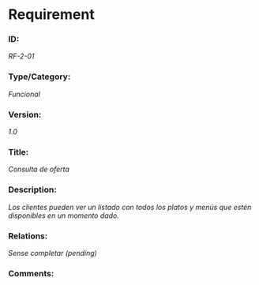 # Requirement 
### ID: 
_RF-2-01_

### Type/Category: 
_Funcional_

### Version: 
_1.0_ 

### Title: 
_Consulta de oferta_

### Description: 
_Los clientes pueden ver un listado con todos los platos y menús que estén disponibles en un momento dado._

### Relations: 
_Sense completar (pending)_ 

### Comments:

